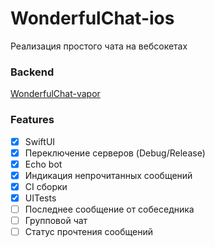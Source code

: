 # WonderfulChat-ios
Реализация простого чата на вебсокетах

### Backend
[WonderfulChat-vapor](https://github.com/MisnikovRoman/WonderfulChat-vapor)

### Features
- [x] SwiftUI
- [x] Переключение серверов (Debug/Release)
- [x] Echo bot 
- [x] Индикация непрочитанных сообщений
- [x] CI сборки
- [x] UITests
- [ ] Последнее сообщение от собеседника
- [ ] Групповой чат
- [ ] Статус прочтения сообщений
